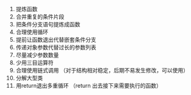 1. 提炼函数
2. 合并重复的条件片段
3. 把条件分支语句提炼成函数
4. 合理使用循环
5. 提前让函数退出代替嵌套条件分支
6. 传递对象参数代替过长的参数列表
7. 尽量减少参数数量
8. 少用三目运算符
9. 合理使用链式调用 （对于结构相对稳定，后期不易发生修改，可以使用）
10. 分解大型类
11. 用return退出多重循环 （return 出去接下来需要执行的函数）